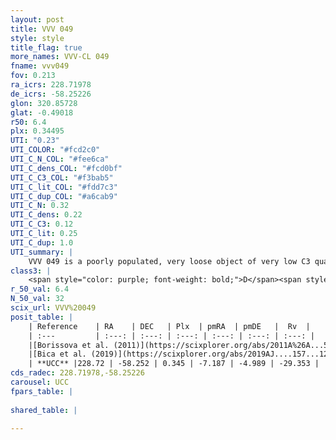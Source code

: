 ```yaml
---
layout: post
title: VVV 049
style: style
title_flag: true
more_names: VVV-CL 049
fname: vvv049
fov: 0.213
ra_icrs: 228.71978
de_icrs: -58.25226
glon: 320.85728
glat: -0.49018
r50: 6.4
plx: 0.34495
UTI: "0.23"
UTI_COLOR: "#fcd2c0"
UTI_C_N_COL: "#fee6ca"
UTI_C_dens_COL: "#fcd0bf"
UTI_C_C3_COL: "#f3bab5"
UTI_C_lit_COL: "#fdd7c3"
UTI_C_dup_COL: "#a6cab9"
UTI_C_N: 0.32
UTI_C_dens: 0.22
UTI_C_C3: 0.12
UTI_C_lit: 0.25
UTI_C_dup: 1.0
UTI_summary: |
    VVV 049 is a poorly populated, very loose object of very low C3 quality. It is poorly studied in the literature, with no articles listed in the last 6 years.
class3: |
    <span style="color: purple; font-weight: bold;">D</span><span style="color: red; font-weight: bold;">C</span>
r_50_val: 6.4
N_50_val: 32
scix_url: VVV%20049
posit_table: |
    | Reference    | RA    | DEC   | Plx  | pmRA  | pmDE   |  Rv  |
    | :---         | :---: | :---: | :---: | :---: | :---: | :---: |
    |[Borissova et al. (2011)](https://scixplorer.org/abs/2011A%26A...532A.131B) | 228.625 | -58.197 | -- | -- | -- | -- |
    |[Bica et al. (2019)](https://scixplorer.org/abs/2019AJ....157...12B) | 228.623 | -58.2 | -- | -- | -- | -- |
    | **UCC** |228.72 | -58.252 | 0.345 | -7.187 | -4.989 | -29.353 | 
cds_radec: 228.71978,-58.25226
carousel: UCC
fpars_table: |
    
shared_table: |
    
---
```


